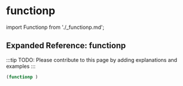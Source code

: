 # functionp

import Functionp from './_functionp.md';

<Functionp />

## Expanded Reference: functionp

:::tip
TODO: Please contribute to this page by adding explanations and examples
:::

```lisp
(functionp )
```
